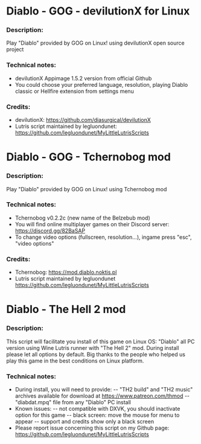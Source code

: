 # Diablo - GOG - devilutionX for Linux
### Description:
Play "Diablo" provided by GOG on Linux! using devilutionX open source project
### Technical notes:
- devilutionX Appimage 1.5.2 version from official Github
- You could choose your preferred language, resolution, playing Diablo classic or Hellfire extension from settings menu
### Credits:
- devilutionX: https://github.com/diasurgical/devilutionX
- Lutris script maintained by legluondunet: https://github.com/legluondunet/MyLittleLutrisScripts

# Diablo - GOG - Tchernobog mod
### Description:
Play "Diablo" provided by GOG on Linux! using Tchernobog mod
### Technical notes:
- Tchernobog v0.2.2c (new name of the Belzebub mod)
- You will find online multiplayer games on their Discord server: https://discord.gg/82BaSAP
- To change video options (fullscreen, resolution...), ingame press "esc", "video options"
### Credits:
- Tchernobog: https://mod.diablo.noktis.pl
- Lutris script maintained by legluondunet https://github.com/legluondunet/MyLittleLutrisScripts

# Diablo - The Hell 2 mod
### Description:
This script will facilitate you install of this game on Linux OS:
"Diablo" all PC version using Wine Lutris runner with "The Hell 2" mod.
During install please let all options by default.
Big thanks to the people who helped us play this game in the best conditions on Linux platform.
### Technical notes:
- During install, you will need to provide:
-- "TH2 build" and "TH2 music" archives available for download at https://www.patreon.com/thmod
-- "diabdat.mpq" file from any "Diablo" PC install
- Known issues: 
-- not compatible with DXVK, you should inactivate option for this game
-- black screen: move the mouse for menu to appear
-- support and credits show only a black screen
- Please report issue concerning this script on my Github page:
https://github.com/legluondunet/MyLittleLutrisScripts

